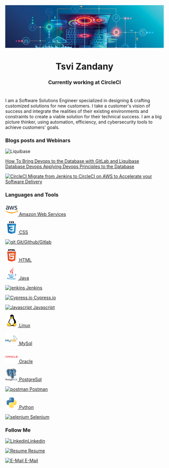 <img src="https://github.com/szandany/szandany/blob/main/software-solution-banner.jpg">

<h1 align="center">Tsvi Zandany</h1>

<h3 align="center"> Currently working at CircleCI </h3>
    <div class="content">
        <div class="description">
          <h1></h1>
          <p>
            I am a Software Solutions Engineer specialized in designing & crafting customized solutions for new customers. I take a customer's vision of success and integrate the realities of their existing environments and constraints to create a viable solution for their technical success. I am a big picture thinker, using automation, efficiency, and cybersecurity tools to achieve customers' goals.
          </p>
        </div>
  </div>
 
 <h3 align="left">Blogs posts and Webinars</h3>
 <img src="https://fontawesomeicons.com/lib/svg/liquibase.svg" alt="Liquibase" width="40" height="40"/>
 <p align="left"> 
     <a href="https://about.gitlab.com/blog/2022/01/05/how-to-bring-devops-to-the-database-with-gitlab-and-liquibase/" target="_blank" rel="noreferrer"> How To Bring Devops to the Database with GitLab and Liquibase</a> </br>
<a href="https://www.liquibase.com/videos/database-devops-applying-devops-principles-to-the-database" target="_blank" rel="noreferrer"> Database Devops Applying Devops Principles to the Database</a>
<p></p>
 <p align="left"> 
     <a href="https://webinars.devops.com/migrate-from-jenkins-to-circleci-on-aws-to-accelerate-your-software-delivery" target="_blank" rel="noreferrer"><img src="https://www.iconbolt.com/preview/facebook/coreui-brand/circleci.svg" alt="CircleCI" width="50" height="40"/> Migrate from Jenkins to CircleCI on AWS to Accelerate your Software Delivery</a> <p></p>
<p align="left">
</p>

<h3 align="left">Languages and Tools</h3>
<p align="left"> 
    <a href="https://aws.amazon.com" target="_blank" rel="noreferrer"> <img src="https://raw.githubusercontent.com/devicons/devicon/master/icons/amazonwebservices/amazonwebservices-original-wordmark.svg" alt="aws" width="40" height="40"/> Amazon Web Services</a> <p></p>
    <a href="https://www.w3schools.com/css/" target="_blank" rel="noreferrer"> <img src="https://raw.githubusercontent.com/devicons/devicon/master/icons/css3/css3-original-wordmark.svg" alt="css3" width="40" height="40"/> CSS </a> <p></p>
    <a href="https://git-scm.com/" target="_blank" rel="noreferrer"> <img src="https://www.vectorlogo.zone/logos/git-scm/git-scm-icon.svg" alt="git" width="40" height="40"/> Git/Github/Gitlab</a> <p></p>
    <a href="https://www.w3.org/html/" target="_blank" rel="noreferrer"> <img src="https://raw.githubusercontent.com/devicons/devicon/master/icons/html5/html5-original-wordmark.svg" alt="html5" width="40" height="40"/> HTML</a> <p></p>
    <a href="https://www.java.com" target="_blank" rel="noreferrer"> <img src="https://raw.githubusercontent.com/devicons/devicon/master/icons/java/java-original.svg" alt="java" width="40" height="40"/> Java </a> <p></p>
    <a href="https://www.jenkins.io" target="_blank" rel="noreferrer"> <img src="https://www.vectorlogo.zone/logos/jenkins/jenkins-icon.svg" alt="jenkins" width="40" height="40"/> Jenkins </a> <p></p>
    <a href="https://www.cypress.io/" target="_blank" rel="noreferrer"> <img src="https://github.com/simple-icons/simple-icons/blob/master/icons/cypress.svg" alt="Cypress.io" width="40" height="40"/> Cypress.io </a> <p></p>
    <a href="https://www.javascript.com/" target="_blank" rel="noreferrer"> <img src="https://user-images.githubusercontent.com/4727/38117842-2d270f22-336c-11e8-8413-e5daf9ae41e9.png" alt="Javascript" width="40" height="40"/> Javascript </a> <p></p>
    <a href="https://www.linux.org/" target="_blank" rel="noreferrer"> <img src="https://raw.githubusercontent.com/devicons/devicon/master/icons/linux/linux-original.svg" alt="linux" width="40" height="40"/> Linux </a> <p></p>
    <a href="https://www.mysql.com/" target="_blank" rel="noreferrer"> <img src="https://raw.githubusercontent.com/devicons/devicon/master/icons/mysql/mysql-original-wordmark.svg" alt="mysql" width="40" height="40"/> MySql </a> <p></p>
    <a href="https://www.oracle.com/" target="_blank" rel="noreferrer"> <img src="https://raw.githubusercontent.com/devicons/devicon/master/icons/oracle/oracle-original.svg" alt="oracle" width="40" height="40"/> Oracle </a> <p></p>
    <a href="https://www.postgresql.org" target="_blank" rel="noreferrer"> <img src="https://raw.githubusercontent.com/devicons/devicon/master/icons/postgresql/postgresql-original-wordmark.svg" alt="postgresql" width="40" height="40"/> PostgreSql </a> <p></p>
    <a href="https://postman.com" target="_blank" rel="noreferrer"> <img src="https://www.vectorlogo.zone/logos/getpostman/getpostman-icon.svg" alt="postman" width="40" height="40"/> Postman </a> <p></p>
    <a href="https://www.python.org" target="_blank" rel="noreferrer"> <img src="https://raw.githubusercontent.com/devicons/devicon/master/icons/python/python-original.svg" alt="python" width="40" height="40"/> Python </a> <p></p>
    <a href="https://www.selenium.dev" target="_blank" rel="noreferrer"> <img src="https://raw.githubusercontent.com/detain/svg-logos/780f25886640cef088af994181646db2f6b1a3f8/svg/selenium-logo.svg" alt="selenium" width="40" height="40"/> Selenium </a>
    </p>


<div class="footer">
      <div>
        <h3>Follow Me</h3>
        <p>
          <a href="https://www.linkedin.com/in/tsvi-zandany/" target="_blank" rel="noreferrer"> <img src="https://cdn-icons-png.flaticon.com/512/174/174857.png" alt="Linkedin" width="40" height="40"/>Linkedin</a> <p/> 
          <a href="https://docs.google.com/document/d/1hB-4brvGmpFR8P7aPXzrAx8a1naMw--L/edit?usp=sharing&ouid=108579111789088340518&rtpof=true&sd=true" target="_blank" rel="noreferrer"> <img src="https://as1.ftcdn.net/v2/jpg/03/77/85/04/1000_F_377850455_Gk0rRBzegH6YX9SZK9YbgyYyLwrVb9zi.jpg" alt="Resume" width="40" height="40"/> Resume </a> </p>
          <a href="mailto:thezandan@gmail.com" target="_blank"  rel="noreferrer"> <img src="https://static.vecteezy.com/system/resources/thumbnails/002/205/854/small/email-icon-free-vector.jpg" alt="E-Mail" width="40" height="40"/> E-Mail </a>  
      </div>
</div>
